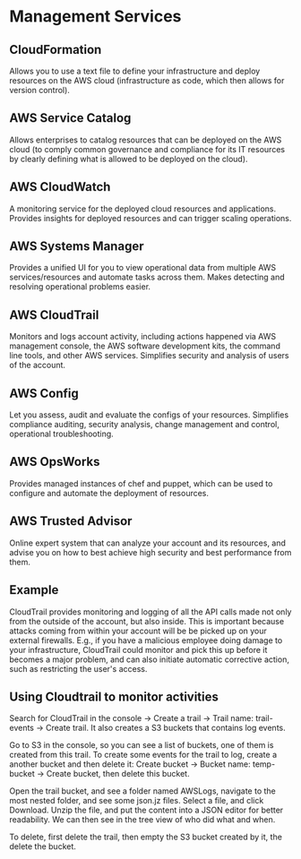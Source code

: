 # Management Services

## CloudFormation
Allows you to use a text file to define your infrastructure and deploy resources on the AWS cloud (infrastructure as code, which then allows for version control). 

## AWS Service Catalog
Allows enterprises to catalog resources that can be deployed on the AWS cloud (to comply common governance and compliance for its IT resources by clearly defining what is allowed to be deployed on the cloud). 

## AWS CloudWatch
A monitoring service for the deployed cloud resources and applications. Provides insights for deployed resources and can trigger scaling operations. 

## AWS Systems Manager
Provides a unified UI for you to view operational data from multiple AWS services/resources and automate tasks across them. Makes detecting and resolving operational problems easier. 

## AWS CloudTrail
Monitors and logs account activity, including actions happened via AWS management console, the AWS software development kits, the command line tools, and other AWS services. Simplifies security and analysis of users of the account. 

## AWS Config
Let you assess, audit and evaluate the configs of your resources. Simplifies compliance auditing, security analysis, change management and control, operational troubleshooting. 

## AWS OpsWorks
Provides managed instances of chef and puppet, which can be used to configure and automate the deployment of resources. 

## AWS Trusted Advisor
Online expert system that can analyze your account and its resources, and advise you on how to best achieve high security and best performance from them. 

## Example
CloudTrail provides monitoring and logging of all the API calls made not only from the outside of the account, but also inside. This is important because attacks coming from within your account will be be picked up on your external firewalls. E.g., if you have a malicious employee doing damage to your infrastructure, CloudTrail could monitor and pick this up before it becomes a major problem, and can also initiate automatic corrective action, such as restricting the user's access. 

## Using Cloudtrail to monitor activities
Search for CloudTrail in the console -> Create a trail -> Trail name: trail-events -> Create trail. It also creates a S3 buckets that contains log events. 

Go to S3 in the console, so you can see a list of buckets, one of them is created from this trail. To create some events for the trail to log, create a another bucket and then delete it: Create bucket -> Bucket name: temp-bucket -> Create bucket, then delete this bucket. 

Open the trail bucket, and see a folder named AWSLogs, navigate to the most nested folder, and see some json.jz files. Select a file, and click Download. Unzip the file, and put the content into a JSON editor for better readability. We can then see in the tree view of who did what and when. 

To delete, first delete the trail, then empty the S3 bucket created by it, the delete the bucket. 



































